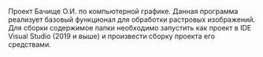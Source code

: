 Проект Бачище О.И. по компьютерной графике.
Данная программа реализует базовый функционал для 
обработки растровых изображений. 
Для сборки содержимое папки необходимо запустить как проект 
в IDE Visual Studio (2019 и выше) и произвести сборку проекта
его средствами.
